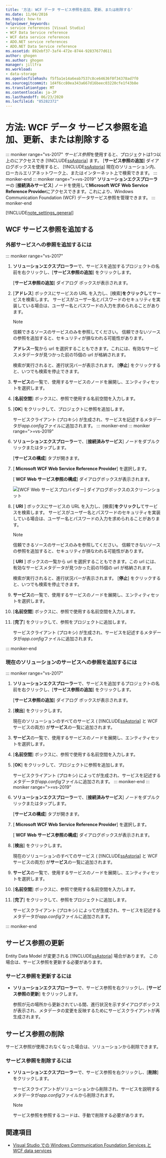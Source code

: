 ```yaml
---
title: '方法: WCF データ サービス参照を追加、更新、または削除する'
ms.date: 11/04/2016
ms.topic: how-to
helpviewer_keywords:
- service references [Visual Studio]
- WCF Data Service reference
- WCF data service references
- ADO.NET service references
- ADO.NET Data Service reference
ms.assetid: 892ebf37-3af4-472e-8744-92837677d611
author: ghogen
ms.author: ghogen
manager: jillfra
ms.workload:
- data-storage
ms.openlocfilehash: f5f5a1e14a6eab7537c8ce64636f0f34378ad7f0
ms.sourcegitcommit: 1d4f6cc80ea343a667d16beec03220cfe1f43b8e
ms.translationtype: MT
ms.contentlocale: ja-JP
ms.lasthandoff: 06/23/2020
ms.locfileid: "85282372"
---
```

# <a name="how-to-add-update-or-remove-a-wcf-data-service-reference"></a>方法: WCF データ サービス参照を追加、更新、または削除する

::: moniker range="vs-2017"
*サービス参照*を使用すると、プロジェクトは1つ以上のにアクセスでき [!INCLUDE[ssAstoria](../data-tools/includes/ssastoria_md.md)] ます。 [**サービス参照の追加**] ダイアログボックスを使用すると、 [!INCLUDE[ssAstoria](../data-tools/includes/ssastoria_md.md)] 現在のソリューション内、ローカルエリアネットワーク上、またはインターネット上で検索できます。
::: moniker-end
::: moniker range=">=vs-2019"
**ソリューションエクスプローラー**の [**接続済みサービス**] ノードを使用して**Microsoft WCF Web Service Reference Provider**にアクセスできます。これにより、Windows Communication Foundation (WCF) データサービス参照を管理できます。
::: moniker-end

[!INCLUDE[note_settings_general](../data-tools/includes/note_settings_general_md.md)]

## <a name="add-a-wcf-service-reference"></a>WCF サービス参照を追加する

### <a name="to-add-a-reference-to-an-external-service"></a>外部サービスへの参照を追加するには

::: moniker range="vs-2017"

1. **ソリューションエクスプローラー**で、サービスを追加するプロジェクトの名前を右クリックし、[**サービス参照の追加**] をクリックします。

   [**サービス参照の追加**] ダイアログ ボックスが表示されます。

1. [**アドレス**] ボックスにサービスの URL を入力し、[検索]**をクリックし**てサービスを検索します。 サービスがユーザー名とパスワードのセキュリティを実装している場合は、ユーザー名とパスワードの入力を求められることがあります。

    > [!NOTE]
    > 信頼できるソースのサービスのみを参照してください。 信頼できないソースの参照を追加すると、セキュリティが損なわれる可能性があります。

     **アドレス**一覧から url を選択することもできます。これには、有効なサービスメタデータが見つかった前の15個の url が格納されます。

     検索が実行されると、進行状況バーが表示されます。 [**停止**] をクリックすると、いつでも検索を停止できます。

1. **サービス**の一覧で、使用するサービスのノードを展開し、エンティティセットを選択します。

1. [**名前空間**] ボックスに、参照で使用する名前空間を入力します。

1. [**OK**] をクリックして、プロジェクトに参照を追加します。

     サービスクライアント (プロキシ) が生成され、サービスを記述するメタデータが*app.config*ファイルに追加されます。
::: moniker-end
::: moniker range=">=vs-2019"
1. **ソリューションエクスプローラー**で、[**接続済みサービス**] ノードをダブルクリックまたはタップします。

   [**サービスの構成**] タブが開きます。

1. [ **Microsoft WCF Web Service Reference Provider**] を選択します。

   [ **WCF Web サービス参照の構成**] ダイアログボックスが表示されます。

   ![[WCF Web サービスプロバイダー] ダイアログボックスのスクリーンショット](media/vs-2019/configure-wcf-web-service-reference-dialog.png)


1. [ **URI** ] ボックスにサービスの URL を入力し、[検索]**をクリックし**てサービスを検索します。 サービスがユーザー名とパスワードのセキュリティを実装している場合は、ユーザー名とパスワードの入力を求められることがあります。

    > [!NOTE]
    > 信頼できるソースのサービスのみを参照してください。 信頼できないソースの参照を追加すると、セキュリティが損なわれる可能性があります。

     [ **URI** ] ボックスの一覧から url を選択することもできます。この url には、有効なサービスメタデータが見つかった前の15個の url が格納されます。

     検索が実行されると、進行状況バーが表示されます。 [**停止**] をクリックすると、いつでも検索を停止できます。

1. **サービス**の一覧で、使用するサービスのノードを展開し、エンティティセットを選択します。

1. [**名前空間**] ボックスに、参照で使用する名前空間を入力します。

1. [**完了**] をクリックして、参照をプロジェクトに追加します。

     サービスクライアント (プロキシ) が生成され、サービスを記述するメタデータが*app.config*ファイルに追加されます。

::: moniker-end

### <a name="to-add-a-reference-to-a-service-in-the-current-solution"></a>現在のソリューションのサービスへの参照を追加するには

::: moniker range="vs-2017"

1. **ソリューションエクスプローラー**で、サービスを追加するプロジェクトの名前を右クリックし、[**サービス参照の追加**] をクリックします。

    [**サービス参照の追加**] ダイアログ ボックスが表示されます。

1. [**検出**] をクリックします。

    現在のソリューションのすべてのサービス ( [!INCLUDE[ssAstoria](../data-tools/includes/ssastoria_md.md)] と WCF サービスの両方) が**サービス**の一覧に追加されます。

1. **サービス**の一覧で、使用するサービスのノードを展開し、エンティティセットを選択します。

1. [**名前空間**] ボックスに、参照で使用する名前空間を入力します。

1. [**OK**] をクリックして、プロジェクトに参照を追加します。

    サービスクライアント (プロキシ) によってが生成され、サービスを記述するメタデータが*app.config*ファイルに追加されます。
::: moniker-end
::: moniker range=">=vs-2019"
1. **ソリューションエクスプローラー**で、[**接続済みサービス**] ノードをダブルクリックまたはタップします。 

   [**サービスの構成**] タブが開きます。

1. [ **Microsoft WCF Web Service Reference Provider**] を選択します。

   [ **WCF Web サービス参照の構成**] ダイアログボックスが表示されます。

1. [**検出**] をクリックします。

    現在のソリューションのすべてのサービス ( [!INCLUDE[ssAstoria](../data-tools/includes/ssastoria_md.md)] と WCF サービスの両方) が**サービス**の一覧に追加されます。

1. **サービス**の一覧で、使用するサービスのノードを展開し、エンティティセットを選択します。

1. [**名前空間**] ボックスに、参照で使用する名前空間を入力します。

1. [**完了**] をクリックして、参照をプロジェクトに追加します。

    サービスクライアント (プロキシ) によってが生成され、サービスを記述するメタデータが*app.config*ファイルに追加されます。

::: moniker-end

## <a name="update-a-service-reference"></a>サービス参照の更新

Entity Data Model が変更される [!INCLUDE[ssAstoria](../data-tools/includes/ssastoria_md.md)] 場合があります。 この場合は、サービス参照を更新する必要があります。

### <a name="to-update-a-service-reference"></a>サービス参照を更新するには

- **ソリューションエクスプローラー**で、サービス参照を右クリックし、[**サービス参照の更新**] をクリックします。

     参照が元の場所から更新されている間、進行状況を示すダイアログボックスが表示され、メタデータの変更を反映するためにサービスクライアントが再生成されます。

## <a name="remove-a-service-reference"></a>サービス参照の削除

サービス参照が使用されなくなった場合は、ソリューションから削除できます。

### <a name="to-remove-a-service-reference"></a>サービス参照を削除するには

- **ソリューションエクスプローラー**で、サービス参照を右クリックし、[**削除**] をクリックします。

     サービスクライアントがソリューションから削除され、サービスを説明するメタデータが*app.config*ファイルから削除されます。

    > [!NOTE]
    > サービス参照を参照するコードは、手動で削除する必要があります。

## <a name="see-also"></a>関連項目

- [Visual Studio での Windows Communication Foundation Services と WCF data services](../data-tools/windows-communication-foundation-services-and-wcf-data-services-in-visual-studio.md)
